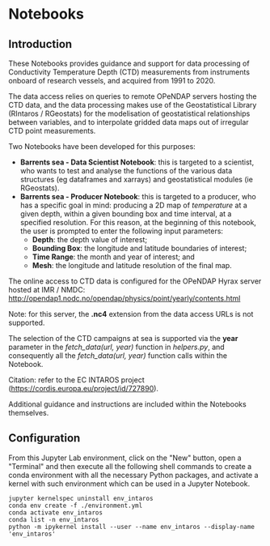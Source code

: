 # Notebooks
## Introduction
These Notebooks provides guidance and support for data processing of Conductivity Temperature Depth (CTD) measurements from instruments onboard of research vessels, and acquired from 1991 to 2020.

The data access relies on queries to remote OPeNDAP servers hosting the CTD data, and the data processing makes use of the Geostatistical Library (RIntaros / RGeostats) for the modelisation of geostatistical relationships between variables, and to interpolate gridded data maps out of irregular CTD point measurements. 

Two Notebooks have been developed for this purposes:
* **Barrents sea - Data Scientist Notebook**: this is targeted to a scientist, who wants to test and analyse the functions of the various data structures (eg dataframes and xarrays) and geostatistical modules (ie RGeostats).    
* **Barrents sea - Producer Notebook**: this is targeted to a producer, who has a specific goal in mind: producing a 2D map of *temperature* at a given depth, within a given bounding box and time interval, at a specified resolution. For this reason, at the beginning of this notebook, the user is prompted to enter the following input parameters:
    * **Depth**: the depth value of interest;  
    * **Bounding Box**: the longitude and latitude boundaries of interest;
    * **Time Range**: the month and year of interest; and
    * **Mesh**: the longitude and latitude resolution of the final map.  

The online access to CTD data is configured for the OPeNDAP Hyrax server hosted at IMR / NMDC: 
http://opendap1.nodc.no/opendap/physics/point/yearly/contents.html 

Note: for this server, the **.nc4** extension from the data access URLs is not supported.

The selection of the CTD campaigns at sea is supported via the **year** parameter in the *fetch_data(url, year)* function in *helpers.py*, and consequently all the *fetch_data(url, year)* function calls within the Notebook. 

Citation: refer to the EC INTAROS project (https://cordis.europa.eu/project/id/727890).

Additional guidance and instructions are included within the Notebooks themselves.


## Configuration
From this Jupyter Lab environment, click on the "New" button, open a "Terminal" and then execute all the following shell commands to create a conda environment with all the necessary Python packages, and activate a kernel with such environment which can be used in a Jupyter Notebook.

```
jupyter kernelspec uninstall env_intaros
conda env create -f ./environment.yml
conda activate env_intaros
conda list -n env_intaros
python -m ipykernel install --user --name env_intaros --display-name 'env_intaros'
```